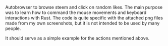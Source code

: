 Autobrowser to browse steem and click on random likes. 
The main purpose was to learn how to command the mouse movements and keyboard interactions with Rust.
The code is quite specific with the attached png files made from my own screenshots,
but it is not intended to be used by many people. 

It should serve as a simple example for the actions mentioned above.

